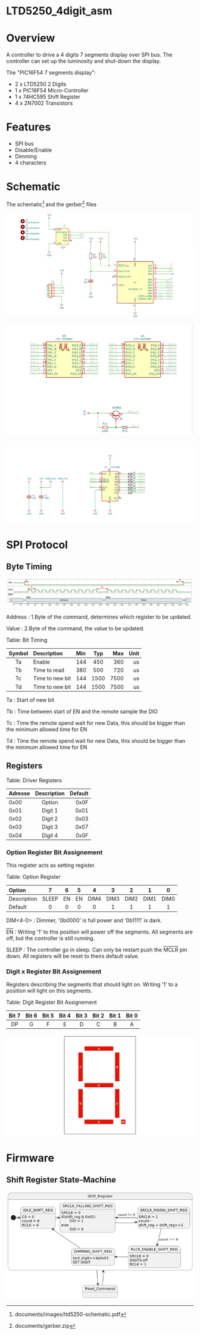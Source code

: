 # LTD5250_4digit_asm
 
# Overview

A controller to drive a 4 digits 7 segments display over SPI bus. The controller can set up the luminosity and shut-down the display.  

The "PIC16F54 7 segments display":

- 2 x LTD5250 2 Digits
- 1 x PIC16F54 Micro-Controller
- 1 x 74HC595 Shift Register
- 4 x 2N7002 Transistors

# Features

- SPI bus
- Disable/Enable
- Dimming
- 4 characters

# Schematic

The schematic[^schematic] and the gerber[^gerber] files

[^gerber]: documents/gerber.zip
[^schematic]: documents/images/ltd5250-schematic.pdf

![Schematic MCU\label{schematic_mcu}](documents/images/schematic_mcu.png)

![Schematic Seven-Segments\label{schematic_ltd5250}](documents/images/schematic_ltd5250.png)

![Schematic Programmer and Header\label{schematic_shift-reg}](documents/images/schematic_shift-reg.png)

# SPI Protocol

## Byte Timing

![Master Write "0" Slot\label{byte_timing}](documents/images/byte_timing.png)

Address
: 1.Byte of the command, determines which register to be updated.

Value
: 2.Byte of the command, the value to be updated.

Table: Bit Timing

| Symbol | Description | Min | Typ | Max | Unit |
|:--:|:---|:---|:---:|---:|---:|
| Ta | Enable | 144 | 450 | 360 | us |
| Tb | Time to read | 380 | 500 | 720 | us |
| Tc | Time to new bit | 144| 1500 | 7500 | us |
| Td | Time to new bit | 144| 1500 | 7500 | us |

Ta
: Start of new bit

Tb
: Time between start of EN and the remote sample the DIO

Tc
: Time the remote spend wait for new Data, this should be bigger than the minimum allowed time for EN

Td
: Time the remote spend wait for new Data, this should be bigger than the minimum allowed time for EN

## Registers

Table: Driver Registers

| Adresse | Description | Default |
|:--------|:-----------:|--------:|
| 0x00    |   Option    | 0x0F |
| 0x01    |   Digit 1   | 0x01 |
| 0x02    |   Digit 2   | 0x03 |
| 0x03    |   Digit 3   | 0x07 |
| 0x04    |   Digit 4   | 0x0F |

### Option Register Bit Assignement

This register acts as setting register.

Table: Option Register 

| Option       | 7 | 6 |  5 | 4 | 3 | 2 | 1 | 0 | 
|:-------------|:---:|:---:|:---:|:---:|:---:|:---:|:---:|:---:|
| Description  | SLEEP | EN | EN |  DIM4  |  DIM3  | DIM2  | DIM1  | DIM0 |
| Default      | 0 | 0 |  0 | 0 | 1 | 1 | 1 | 1 |

DIM<4-0>
: Dimmer, '0b0000' is full power and '0b1111' is dark.

<t style="text-decoration:overline">EN</t>
: Writing '1' to this position will power off the segments. All segments are off, but the controller is still running.
 
SLEEP
: The controller go in sleep. Can only be restart push the <t style="text-decoration:overline">MCLR</t> pin down. All registers will be reset to theirs default value. 

<!-- <img src="https://render.githubusercontent.com/render/math?math=e^{i \pi} = -1"> -->

### Digit x Register Bit Assignement

Registers describing the segments that should light on. Writing '1' to a position will light on this segments. 


Table: Digit Register Bit Assignement

| Bit 7 | Bit 6 | Bit 5 | Bit 4 | Bit 3 | Bit 2 | Bit 1 | Bit 0 |
|:-----:|:-----:|:-----:|:-----:|:-----:|:-----:|:-----:|:-----:|
| DP    | G     | F  | E | D | C | B | A |


![Seven Segments\label{command}](documents/images/seven_segments.png)

# Firmware 

## Shift Register State-Machine

![Shift Register State-Machine\label{shift_register_state}](documents/images/shift_register_state.png)
